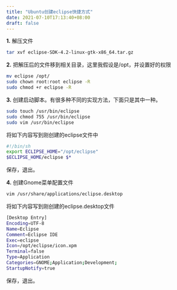```yaml
---
title: "Ubuntu创建eclipse快捷方式"
date: 2021-07-10T17:13:40+08:00
draft: false
---
```




**1.** 解压文件

```bash
tar xvf eclipse-SDK-4.2-linux-gtk-x86_64.tar.gz
```

**2.** 把解压后的文件移到相关目录，这里我假设是/opt，并设置好的权限

```bash
mv eclipse /opt/
sudo chown root:root eclipse -R
sudo chmod +r eclipse -R
```

**3.** 创建启动脚本。有很多种不同的实现方法，下面只是其中一种。

```bash
sudo touch /usr/bin/eclipse
sudo chmod 755 /usr/bin/eclipse
sudo vim /usr/bin/eclipse
```

将如下内容写到刚创建的eclipse文件中

```bash
#!/bin/sh
export ECLIPSE_HOME="/opt/eclipse"
$ECLIPSE_HOME/eclipse $*
```

保存，退出。

**4.** 创建Gnome菜单配置文件

```bash
vim /usr/share/applications/eclipse.desktop
```

将如下内容写到刚创建的eclipse.desktop文件

```bash
[Desktop Entry]
Encoding=UTF-8
Name=Eclipse
Comment=Eclipse IDE
Exec=eclipse
Icon=/opt/eclipse/icon.xpm
Terminal=false
Type=Application
Categories=GNOME;Application;Development;
StartupNotify=true
```

保存，退出。

